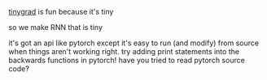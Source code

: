 [tinygrad](https://github.com/geohot/tinygrad) is fun because it's tiny

so we make RNN that is tiny

it's got an api like pytorch except it's easy to run (and modify) from source when things aren't working right. try adding print statements into the backwards functions in pytorch! have you tried to read pytorch source code?
